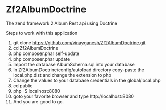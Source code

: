 Zf2AlbumDoctrine
================

The zend framework 2 Album Rest api using Doctrine

Steps to work with this application

1. git clone https://github.com/vinayganesh/Zf2AlbumDoctrine.git
2. cd Zf2AlbumDoctrine
3. php composer.phar self-update
4. php composer.phar update
5. Import the database AlbumSchema.sql into your database
6. In Zf2AlbumDoctrine/config/autoload directory copy-paste the local.php.dist and change the extension to php
6. Change the values to your database credentials in the global/local.php
7. cd public
8. php -S localhost:8080
9. goto your favorite browser and type http://localhost:8080
7. And you are good to go. 



